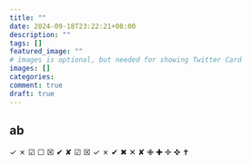 ```yaml
---
title: ""
date: 2024-09-18T23:22:21+08:00
description: ""
tags: []
featured_image: ""
# images is optional, but needed for showing Twitter Card
images: []
categories:
comment: true
draft: true
---
```

## ab

&check;
&cross;
&#x2611;
&#x2610;
&#x2612;
&#10004;
&#10008;
&#9745;
&#9746;
&#x2713;
&#x2717;
&#x2714;
&#x2716;
&#x2715;
&#x2718;
&#x2719;
&#x271A;
&#x271B;
&#x271C;
&#x271D;